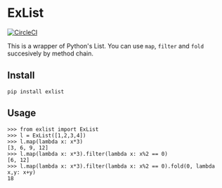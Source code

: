 # ExList
[![CircleCI](https://circleci.com/gh/orion46/exlist.svg?style=svg)](https://circleci.com/gh/orion46/exlist)

This is a wrapper of Python's List.
You can use `map`, `filter` and `fold` succesively by method chain.

## Install
```
pip install exlist
```
## Usage
```python3
>>> from exlist import ExList
>>> l = ExList([1,2,3,4])
>>> l.map(lambda x: x*3)
[3, 6, 9, 12]
>>> l.map(lambda x: x*3).filter(lambda x: x%2 == 0)
[6, 12]
>>> l.map(lambda x: x*3).filter(lambda x: x%2 == 0).fold(0, lambda x,y: x+y)
18
```
